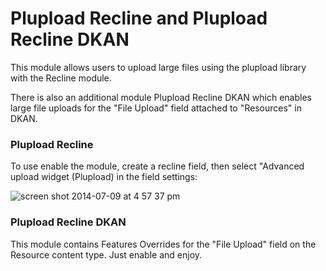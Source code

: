 Plupload Recline and Plupload Recline DKAN
================

This module allows users to upload large files using the plupload library with the Recline module.

There is also an additional module Plupload Recline DKAN which enables large file uploads for the "File Upload" field attached to "Resources" in DKAN.


### Plupload Recline
To use enable the module, create a recline field, then select "Advanced upload widget (Plupload) in the field settings:

![screen shot 2014-07-09 at 4 57 37 pm](https://cloud.githubusercontent.com/assets/512243/3531973/7d153432-07b5-11e4-9741-da32e614319b.png)

### Plupload Recline DKAN
This module contains Features Overrides for the "File Upload" field on the Resource content type. Just enable and enjoy.
